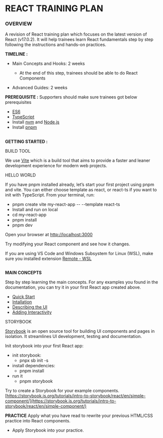 # REACT TRAINING PLAN
### OVERVIEW
A revision of React training plan which focuses on the latest version of React (v17.0.2). It will help trainees learn React fundamentals step by step following the instructions and hands-on practices.

__TIMELINE :__

- Main Concepts and Hooks: 2 weeks

  - At the end of this step, trainees should be able to do React Components

- Advanced Guides: 2 weeks

__PREREQUISITE :__
Supporters should make sure trainees got below prerequisites
- [ES6](https://www.javascripttutorial.net/es6/)
- [TypeScript](https://www.typescriptlang.org/docs/handbook/intro.html)
- Install [nvm](https://github.com/nvm-sh/nvm#install--update-script) and [Node.js](https://nodejs.org/en/download/)
- Install [pnpm](https://pnpm.io/)

##

__GETTING STARTED :__  

BUILD TOOL  

We use [Vite](https://vitejs.dev/guide/#scaffolding-your-first-vite-project) which is a build tool that aims to provide a faster and leaner development experience for modern web projects.  

HELLO WORLD  

If you have pnpm installed already, let’s start your first project using pnpm and vite. You can either choose template as react, or react-ts if you want to init with TypeScript. From your terminal, run: 

- pnpm create vite my-react-app -- --template react-ts
- Install and run on local
- cd my-react-app
- pnpm install
- pnpm dev  

Open your browser at [http://localhost:3000](http://localhost:3000) 

Try modifying your React component and see how it changes.  

If you are using VS Code and Windows Subsystem for Linux (WSL), make sure you installed extension  [Remote - WSL](https://marketplace.visualstudio.com/items?itemName=ms-vscode-remote.remote-wsl)

##

__MAIN CONCEPTS__   

Step by step learning the main concepts. For any examples you found in the documentation, you can try it in your first React app created above.
- [Quick Start](https://react.dev/learn)
- [Intallation](https://react.dev/learn/installation)
- [Describing the UI](https://react.dev/learn/describing-the-ui)
- [Adding Interactivity](https://react.dev/learn/adding-interactivity)

STORYBOOK  

[Storybook](https://storybook.js.org/) is an open source tool for building UI components and pages in isolation. It streamlines UI development, testing and documentation.

Init storybook into your first React app:  
- init storybook:
  - pnpx sb init -s
- install dependencies:
  - pnpm install
- run it
  - pnpm storybook

Try to create a Storybook for your example components.  
[https://storybook.js.org/tutorials/intro-to-storybook/react/en/simple-component/](https://storybook.js.org/tutorials/intro-to-storybook/react/en/simple-component/)  

__PRACTICE__
Apply what you have read to rewrite your previous HTML/CSS practice into React components. 
- Apply Storybook into your practice.  
